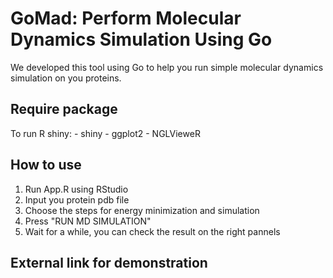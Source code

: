 # GoMad: Perform Molecular Dynamics Simulation Using Go

We developed this tool using Go to help you run simple molecular dynamics simulation on you proteins.

## Require package
To run R shiny:
    - shiny
    - ggplot2
    - NGLVieweR

## How to use
1. Run App.R using RStudio
2. Input you protein pdb file
3. Choose the steps for energy minimization and simulation
4. Press "RUN MD SIMULATION"
5. Wait for a while, you can check the result on the right pannels

## External link for demonstration

